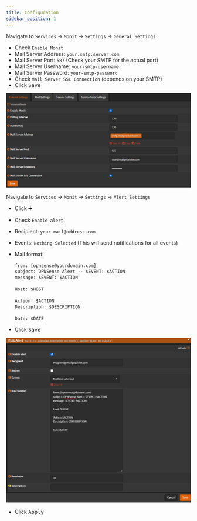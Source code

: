 ```yaml
---
title: Configuration
sidebar_position: 1
---
```


Navigate to `Services` -> `Monit` -> `Settings` -> `General Settings`

- Check `Enable Monit`
- Mail Server Address: `your.smtp.server.com`
- Mail Server Port: `587` (Check your SMTP for the actual port)
- Mail Server Username: `your-smtp-username`
- Mail Server Password: `your-smtp-password`
- Check `Mail Server SSL Connection` (depends on your SMTP)
- Click <kbd>Save</kbd>

![monit-settings](./img/monit-settings.png)

Navigate to `Services` -> `Monit` -> `Settings` -> `Alert Settings`

- Click <kbd>➕</kbd>
- Check `Enable alert`
- Recipient: `your.mail@address.com`
- Events: `Nothing Selected` (This will send notifications for all events)
- Mail format:

  ```text
  from: [opnsense@yourdomain.com]
  subject: OPNSense Alert -- $EVENT: $ACTION
  message: $EVENT: $ACTION

  Host: $HOST

  Action: $ACTION
  Description: $DESCRIPTION

  Date: $DATE
  ```

- Click <kbd>Save</kbd>

![monit-alerts](./img/monit-alerts.png)

- Click <kbd>Apply</kbd>
